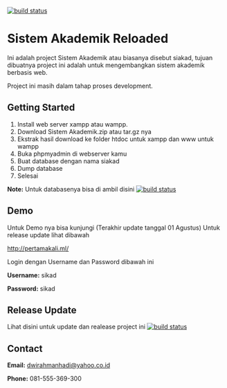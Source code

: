 [![build status](https://secure.travis-ci.org/twitter/typeahead.js.png?branch=master)](http://pertamakali.ml/)

Sistem Akademik Reloaded
========================
Ini adalah project Sistem Akademik atau biasanya disebut siakad, tujuan dibuatnya project ini adalah untuk mengembangkan
sistem akademik berbasis web.

Project ini masih dalam tahap proses development.

Getting Started
---------------

1. Install web server xampp atau wampp.
2. Download Sistem Akademik.zip atau tar.gz nya
3. Ekstrak hasil download ke folder htdoc untuk xampp dan www untuk wampp
4. Buka phpmyadmin di webserver kamu
5. Buat database dengan nama siakad
6. Dump database
7. Selesai

**Note:** Untuk databasenya bisa di ambil disini [![build status](https://cdn1.iconfinder.com/data/icons/crystalproject/16x16/apps/ark.png?branch=master)](http://pastebin.com/tF1Z4DZZ) 

Demo
----
Untuk Demo nya bisa kunjungi (Terakhir update tanggal 01 Agustus) Untuk release update lihat dibawah

http://pertamakali.ml/

Login dengan Username dan Password dibawah ini 

**Username:** sikad

**Password:** sikad

Release Update
--------------
Lihat disini untuk update dan realease project ini [![build status](https://cdn1.iconfinder.com/data/icons/fugue/icon_shadowless/arrow_circle_double.png?branch=master)](https://github.com/RahmanSaputra/siakad/commits/master)

Contact
-------

**Email:** dwirahmanhadi@yahoo.co.id

**Phone:** 081-555-369-300


